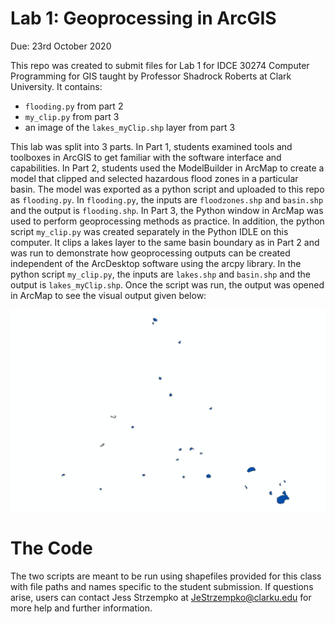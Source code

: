 # Lab 1: Geoprocessing in ArcGIS
Due: 23rd October 2020

This repo was created to submit files for Lab 1 for IDCE 30274 Computer Programming for GIS taught by Professor Shadrock Roberts at Clark University. It contains: 
*	`flooding.py` from part 2
*	`my_clip.py` from part 3
*	an image of the `lakes_myClip.shp` layer from part 3

This lab was split into 3 parts. In Part 1, students examined tools and toolboxes in ArcGIS to get familiar with the software interface and capabilities. In Part 2, students used the ModelBuilder in ArcMap to create a model that clipped and selected hazardous flood zones in a particular basin. The model was exported as a python script and uploaded to this repo as `flooding.py`. In `flooding.py`, the inputs are `floodzones.shp` and `basin.shp` and the output is `flooding.shp`. In Part 3, the Python window in ArcMap was used to perform geoprocessing methods as practice. In addition, the python script `my_clip.py` was created separately in the Python IDLE on this computer. It clips a lakes layer to the same basin boundary as in Part 2 and was run to demonstrate how geoprocessing outputs can be created independent of the ArcDesktop software using the arcpy library. In the python script `my_clip.py`, the inputs are `lakes.shp` and `basin.shp` and the output is `lakes_myClip.shp`. Once the script was run, the output was opened in ArcMap to see the visual output given below: 

![](lakes_myClip.PNG)

# The Code
The two scripts are meant to be run using shapefiles provided for this class with file paths and names specific to the student submission. If questions arise, users can contact Jess Strzempko at JeStrzempko@clarku.edu for more help and further information.
